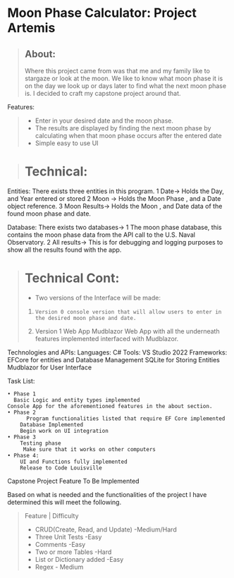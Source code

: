 # Moon Phase Calculator: Project Artemis
>## About:
>	Where this project came from was that me and my family like to stargaze or look at the moon. We like to know what moon phase it is on the day we look up or days later to find what the next moon phase is. I decided to craft my capstone project around that.

Features:

   > * Enter in your desired date and the moon phase.
   > * The results are displayed by finding the next moon phase by calculating when that moon phase occurs after the entered date
   > * Simple easy to use UI

> # Technical:

Entities:
	There exists three entities in this program.
		1 Date→ Holds the Day, and Year entered or stored
		2 Moon → Holds the Moon Phase , and a Date object reference.
		3 Moon Results→ Holds the Moon , and Date data of the found moon phase and date.

Database:
	There exists two databases→ 
       1 The moon phase database, this contains the moon phase data from the API call to the U.S. Naval Observatory.
       2 All results→ This is for debugging and logging purposes to show all the results found with the app.


> # Technical Cont:
> * Two versions of the Interface will be made:
>1. 	Version 0 console version that will allow users to enter in the desired moon phase and date.			
 > 1. 	Version 1 Web App Mudblazor Web App with all the underneath features implemented interfaced with Mudblazor.

Technologies and APIs:
	Languages:
		C#
	Tools:
		VS Studio 2022
	Frameworks:
		EFCore for entities and Database Management
		SQLite for Storing Entities
		Mudblazor for User Interface

Task List:

    • Phase 1
      Basic Logic and entity types implemented
	Console App for the aforementioned features in the about section. 
    • Phase 2
          Program functionalities listed that require EF Core implemented
	    Database Implemented
	    Begin work on UI integration
    • Phase 3
	    Testing phase 
	     Make sure that it works on other computers
    • Phase 4:
		UI and Functions fully implemented
		Release to Code Louisville
	
	
Capstone Project Feature To Be Implemented

Based on what is needed and the functionalities of the project I have determined this will meet the following.


>   Feature 		|	     Difficulty
> * CRUD(Create, Read, and Update) -Medium/Hard
> * Three Unit Tests -Easy
> * Comments -Easy
> * Two or more Tables -Hard
> * List or Dictionary added -Easy
> * Regex - Medium
